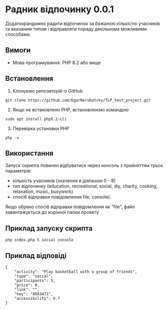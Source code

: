 
# Радник відпочинку 0.0.1

Додатокрандомно радити відпочинок за бажаною кількістю учасників та 
вказаним типом і відправляти пораду декількома можливими способами.

## Вимоги

- Мова програмування: PHP 8.2 або вище

## Встановлення

1. Клонуємо репозиторій із GitHub
```
git clone https://github.com/EgorNerubatsky/TLP_test_project.git
```
2. Якщо не встановлено PHP, встановлюємо командою

```
sudo apt install php8.2-cli
```
3. Перевірка установки PHP
```
php -v
```

## Використання

Запуск скрипта повинен відбуватися через консоль з прийняттям трьох параметрів:
- кількість учасників (значення в діапазоні 0 - 8)
- тип відпочинку (education, recreational, social, diy, charity, cooking, relaxation, music, busywork)
- спосіб відправки повідомлення file, console).

Якщо обрано спосіб відправки повідомлення як "file", файл завантажується до корінної папки проекту

## Приклад запуску скрипта

```
php index.php 5 social console
```
## Приклад відповіді
```
{
    "activity": "Play basketball with a group of friends",
    "type": "social",
    "participants": 5,
    "price": 0,
    "link": "",
    "key": "8683473",
    "accessibility": 0.7
}
```


